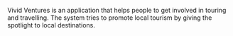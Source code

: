 Vivid Ventures is an application that helps people to get involved in touring and travelling. The system tries to promote local tourism by giving the spotlight to local destinations. 